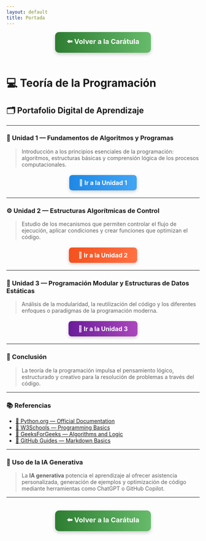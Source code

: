 ```yaml
---
layout: default
title: Portada
---
```



<div align="center">

<!-- Botón para volver a la carátula -->
<a href="./index.md" style="
    background: linear-gradient(90deg, #2E7D32, #66BB6A);
    color: white;
    padding: 12px 30px;
    text-decoration: none;
    font-size: 18px;
    font-weight: bold;
    border-radius: 10px;
    box-shadow: 0 4px 10px rgba(0,0,0,0.2);
    display: inline-block;
    margin-bottom: 20px;
">
⬅️ Volver a la Carátula
</a>

</div>

# 💻 Teoría de la Programación

## 🗂️ Portafolio Digital de Aprendizaje

---

### 🧩 Unidad 1 — Fundamentos de Algoritmos y Programas
> Introducción a los principios esenciales de la programación: algoritmos, estructuras básicas y comprensión lógica de los procesos computacionales.

<div align="center">
<a href="./Unidades/Unidad 1/Unidad1.md" style="
    background: linear-gradient(90deg, #1E88E5, #42A5F5);
    color: white;
    padding: 10px 25px;
    text-decoration: none;
    font-size: 16px;
    font-weight: bold;
    border-radius: 8px;
    box-shadow: 0 3px 8px rgba(0,0,0,0.2);
    display: inline-block;
    margin: 5px 0;
">
🔗 Ir a la Unidad 1
</a>
</div>

---

### ⚙️ Unidad 2 — Estructuras Algorítmicas de Control
> Estudio de los mecanismos que permiten controlar el flujo de ejecución, aplicar condiciones y crear funciones que optimizan el código.

<div align="center">
<a href="./Unidades/Unidad 2/Unidad 2.md" style="
    background: linear-gradient(90deg, #F4511E, #FF7043);
    color: white;
    padding: 10px 25px;
    text-decoration: none;
    font-size: 16px;
    font-weight: bold;
    border-radius: 8px;
    box-shadow: 0 3px 8px rgba(0,0,0,0.2);
    display: inline-block;
    margin: 5px 0;
">
🔗 Ir a la Unidad 2
</a>
</div>

---

### 🧱 Unidad 3 — Programación Modular y Estructuras de Datos Estáticas
> Análisis de la modularidad, la reutilización del código y los diferentes enfoques o paradigmas de la programación moderna.

<div align="center">
<a href="./Unidades/Unidad 3/Unidad 3.md" style="
    background: linear-gradient(90deg, #6A1B9A, #AB47BC);
    color: white;
    padding: 10px 25px;
    text-decoration: none;
    font-size: 16px;
    font-weight: bold;
    border-radius: 8px;
    box-shadow: 0 3px 8px rgba(0,0,0,0.2);
    display: inline-block;
    margin: 5px 0;
">
🔗 Ir a la Unidad 3
</a>
</div>

---

### 🧭 Conclusión
> La teoría de la programación impulsa el pensamiento lógico, estructurado y creativo para la resolución de problemas a través del código.

---

### 📚 Referencias
- [📘 Python.org — Official Documentation](https://docs.python.org/3/)
- [💾 W3Schools — Programming Basics](https://www.w3schools.com/)
- [🧠 GeeksForGeeks — Algorithms and Logic](https://www.geeksforgeeks.org/)
- [🔗 GitHub Guides — Markdown Basics](https://guides.github.com/features/mastering-markdown/)

---

### 🤖 Uso de la IA Generativa
> La **IA generativa** potencia el aprendizaje al ofrecer asistencia personalizada, generación de ejemplos y optimización de código mediante herramientas como ChatGPT o GitHub Copilot.

---

<div align="center">

<!-- Botón de regreso a la carátula -->
<a href="./Caratula" style="
    background: linear-gradient(90deg, #2E7D32, #66BB6A);
    color: white;
    padding: 12px 30px;
    text-decoration: none;
    font-size: 18px;
    font-weight: bold;
    border-radius: 10px;
    box-shadow: 0 4px 10px rgba(0,0,0,0.2);
    display: inline-block;
    margin-top: 20px;
">
⬅️ Volver a la Carátula
</a>

</div>
